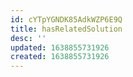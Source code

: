 ```yaml
---
id: cYTpYGNDK85AdkWZP6E9Q
title: hasRelatedSolution
desc: ''
updated: 1638855731926
created: 1638855731926
---
```


